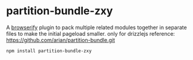 partition-bundle-zxy
================

A [browserify](https://www.npmjs.org/package/browserify) plugin to pack
multiple related modules together in separate files to make the initial
pageload smaller. only for drizzlejs
reference: https://github.com/arian/partition-bundle.git
```
npm install partition-bundle-zxy
```
